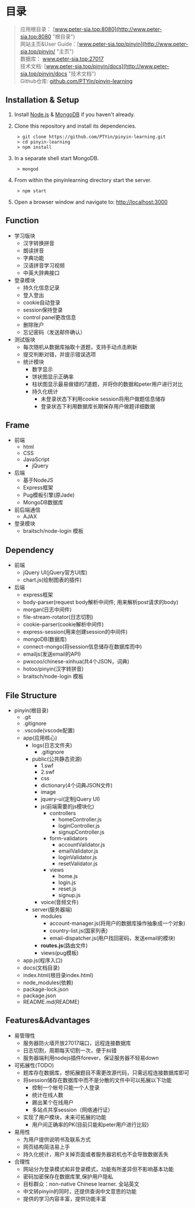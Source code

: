 # 目录

>应用根目录： [www.peter-sia.top:8080](http://www.peter-sia.top:8080 "根目录")  
>网站主页&User Guide：[www.peter-sia.top/pinyin](http://www.peter-sia.top/pinyin/ "主页")  
>数据库： www.peter-sia.top:27017  
>技术文档: [www.peter-sia.top/pinyin/docs](http://www.peter-sia.top/pinyin/docs "技术文档")  
Github仓库: [github.com/PTYin/pinyin-learning](https://github.com/PTYin/pinyin-learning "Github")

## Installation & Setup

1. Install [Node.js](https://nodejs.org/) & [MongoDB](https://www.mongodb.org/) if you haven't already.
2. Clone this repository and install its dependencies.

        > git clone https://github.com/PTYin/pinyin-learning.git
        > cd pinyin-learning
        > npm install

3. In a separate shell start MongoDB.

        > mongod

4. From within the pinyinlearning directory start the server.

        > npm start

5. Open a browser window and navigate to: [http://localhost:3000](http://localhost:3000)

## Function

* 学习版块
  * 汉字转换拼音
  * 朗读拼音
  * 字典功能
  * 汉语拼音学习视频
  * 中英大辞典接口
* 登录模块
  * 持久化信息记录
  * 登入登出
  * cookie自动登录
  * session保持登录
  * control panel更改信息
  * 删除账户
  * 忘记密码（发送邮件确认）
* 测试版块
  * 每次随机从数据库抽取十道题，支持手动点击刷新
  * 提交判断对错，并提示错误选项
  * 统计模块
    * 数字显示
    * 饼状图显示正确率
    * 柱状图显示最易做错的7道题，并将你的数据和peter用户进行对比
    * 持久化统计
      * 未登录状态下利用cookie session将用户做题信息储存
      * 登录状态下利用数据库长期保存用户做题详细数据

## Frame

* 前端
  * html
  * CSS
  * JavaScript
    * jQuery
* 后端
  * 基于NodeJS
  * Express框架
  * Pug模板引擎(原Jade)
  * MongoDB数据库
* 前后端通信
  * AJAX
* 登录模块
  * braitsch/node-login  模板

## Dependency

* 前端
  * jQuery UI(jQuery官方UI库)
  * chart.js(绘制图表的插件)
* 后端
  * express框架
  * body-parser(request body解析中间件; 用来解析post请求的body)
  * morgan(日志中间件)
  * file-stream-rotator(日志切割)
  * cookie-parser(cookie解析中间件)
  * express-session(用来创建session的中间件)
  * mongoDB(数据库)
  * connect-mongo(将session信息储存在数据库而中)
  * emailjs(发送email的API)
  * pwxcoo/chinese-xinhua(共4个JSON，词典)
  * hotoo/pinyin(汉字转拼音)
  * braitsch/node-login 模板

## File Structure

* pinyin(根目录)
  * .git
  * .gitignore
  * .vscode(vscode配置)
  * app(应用核心)
    * logs(日志文件夹)
      * .gitignore
    * public(公共静态资源)
      * 1.swf
      * 2.swf
      * css
      * dictionary(4个词典JSON文件)
      * image
      * jquery-ui(定制jQuery UI)
      * js(前端需要的js模块化)
        * controllers
          * homeController.js
          * loginController.js
          * signupController.js
        * form-validators
          * accountValidator.js
          * emailValidator.js
          * loginValidator.js
          * resetValidator.js
        * views
          * home.js
          * login.js
          * reset.js
          * signup.js
      * voice(音频文件)
    * server(服务器端)
      * modules
        * account-manager.js(将用户的数据库操作抽象成一个对象)
        * country-list.js(国家列表)
        * email-dispatcher.js(用户找回密码，发送email的模块)
      * **routes.js**(路由文件)
      * views(pug模板)
  * app.js(程序入口)
  * docs(文档目录)
  * index.html(根目录index.html)
  * node_modules(依赖)
  * package-lock.json
  * package.json
  * README.md(README)

## Features&Advantages

* 易管理性
  * 服务器防火墙开放27017端口，远程连接数据库
  * 日志切割，周期每天切割一次，便于纠错
  * 服务器端利用nodejs插件forever，保证服务器不轻易down
* 可拓展性(TODO)
  * 题库存在数据库，想拓展题目不需更改源代码，只需远程连接数据库即可
  * 将session储存在数据库中而不是分散的文件中可以拓展以下功能
    * 控制一个帐号只能一个人登录
    * 统计在线人数
    * 踢出某个在线用户
    * 多站点共享session（网络通行证）
  * 实现了用户模块，未来可拓展的功能
    * 用户间正确率的PK(目前只能和peter用户进行比较)
* 易用性
  * 为用户提供说明书及联系方式
  * 网页结构简洁易上手
  * 持久化统计，用户关掉页面或者服务器宕机也不会导致数据丢失
* 合理性
  * 网站分为登录模式和非登录模式，功能有所差异但不影响基本功能
  * 密码加密保存在数据库里,保护用户隐私
  * 目标群众：non-native Chinese learner. 全站英文
  * 中文转pinyin的同时，还提供查询中文意思的功能
  * 提供的学习内容丰富，提供功能丰富